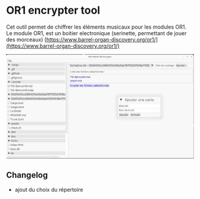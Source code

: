# OR1 encrypter tool

Cet outil permet de chiffrer les éléments musicaux pour les modules OR1.
Le module OR1, est un boitier electronique (serinette, permettant de jouer des morceaux)
[https://www.barrel-organ-discovery.org/or1/](https://www.barrel-organ-discovery.org/or1/)


![](doc/2023-04-16_gui.png)


## Changelog
   - ajout du choix du répertoire

